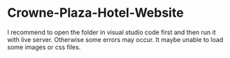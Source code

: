 # Crowne-Plaza-Hotel-Website
I recommend to open the folder in visual studio code first and then run it with live server. Otherwise some errors may occur. It maybe unable to load some images or css files.
